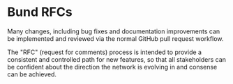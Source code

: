 # Bund RFCs
Many changes, including bug fixes and documentation improvements can be implemented and reviewed via the normal GitHub pull request workflow.

The "RFC" (request for comments) process is intended to provide a consistent and controlled path for new features, so that all stakeholders can be confident about the direction the network is evolving in and consense can be achieved.
